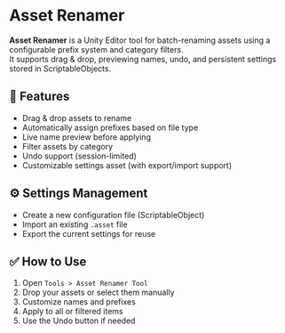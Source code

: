 # Asset Renamer

**Asset Renamer** is a Unity Editor tool for batch-renaming assets using a configurable prefix system and category filters.  
It supports drag & drop, previewing names, undo, and persistent settings stored in ScriptableObjects.

## 🔧 Features

- Drag & drop assets to rename
- Automatically assign prefixes based on file type
- Live name preview before applying
- Filter assets by category
- Undo support (session-limited)
- Customizable settings asset (with export/import support)

## ⚙️ Settings Management

- Create a new configuration file (ScriptableObject)
- Import an existing `.asset` file
- Export the current settings for reuse

## ✅ How to Use

1. Open `Tools > Asset Renamer Tool`
2. Drop your assets or select them manually
3. Customize names and prefixes
4. Apply to all or filtered items
5. Use the Undo button if needed